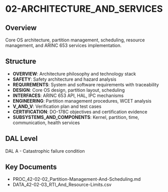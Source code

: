 # 02-ARCHITECTURE_AND_SERVICES

## Overview
Core OS architecture, partition management, scheduling, resource management, and ARINC 653 services implementation.

## Structure
- **OVERVIEW**: Architecture philosophy and technology stack
- **SAFETY**: Safety architecture and hazard analysis
- **REQUIREMENTS**: System and software requirements with traceability
- **DESIGN**: Core OS design, partition layout, scheduling
- **INTERFACES**: ARINC 653 API, HAL, IPC mechanisms
- **ENGINEERING**: Partition management procedures, WCET analysis
- **V_AND_V**: Verification plan and test cases
- **CERTIFICATION**: DO-178C objectives and certification evidence
- **SUBSYSTEMS_AND_COMPONENTS**: Kernel, partition, time, communication, health services

## DAL Level
DAL A - Catastrophic failure condition

## Key Documents
- PROC_42-02-02_Partition-Management-And-Scheduling.md
- DATA_42-02-03_RTI_And_Resource-Limits.csv
